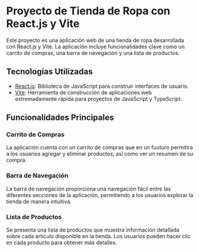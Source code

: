 # Proyecto de Tienda de Ropa con React.js y Vite

Este proyecto es una aplicación web de una tienda de ropa desarrollada con React.js y Vite. La aplicación incluye funcionalidades clave como un carrito de compras, una barra de navegación y una lista de productos.

## Tecnologías Utilizadas

- [React.js](https://es.reactjs.org/): Biblioteca de JavaScript para construir interfaces de usuario.
- [Vite](https://vitejs.dev/): Herramienta de construcción de aplicaciones web extremadamente rápida para proyectos de JavaScript y TypeScript.

## Funcionalidades Principales

### Carrito de Compras

La aplicación cuenta con un carrito de compras que en un fuuturo permitira a los usuarios agregar y eliminar productos, así como ver un resumen de su compra.

### Barra de Navegación

La barra de navegación proporciona una navegación fácil entre las diferentes secciones de la aplicación, permitiendo a los usuarios explorar la tienda de manera intuitiva.

### Lista de Productos

Se presenta una lista de productos que muestra información detallada sobre cada artículo disponible en la tienda. Los usuarios pueden hacer clic en cada producto para obtener más detalles.